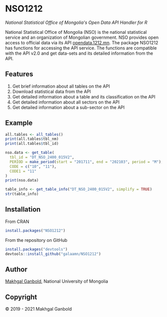 # NSO1212

*National Statistical Office of Mongolia's Open Data API Handler for R*

National Statistical Office of Mongolia (NSO) is the national statistical service and an organization of Mongolian government. NSO provides open access to official data via its API [opendata.1212.mn](http://opendata.1212.mn/en/doc). The package NSO1212 has functions for accessing the API service. The functions are compatible with the API v2.0 and get data-sets and its detailed information from the API.

## Features

1. Get brief information about all tables on the API
2. Download statistical data from the API
3. Get detailed information about a table and its classification on the API
4. Get detailed information about all sectors on the API
5. Get detailed information about a sub-sector on the API

## Example

```R
all.tables <- all_tables()
print(all.tables$tbl_nm)
print(all.tables$tbl_id)

nso.data <- get_table(
  tbl_id = "DT_NSO_2400_015V2",
  PERIOD = make_period(start = "201711", end = "202103", period = "M"),
  CODE = c("10", "11"),
  CODE1 = "11"
)
print(nso.data)

table_info <- get_table_info("DT_NSO_2400_015V2", simplify = TRUE)
str(table_info)
```

## Installation

From CRAN

```R
install.packages("NSO1212")
```

From the repository on GitHub

```R
install.packages("devtools")
devtools::install_github("galaamn/NSO1212")
```

## Author

[Makhgal Ganbold](https://www.galaa.mn/ "Galaa's Personal Page"), National University of Mongolia

## Copyright

&copy; 2019 - 2021 Makhgal Ganbold
